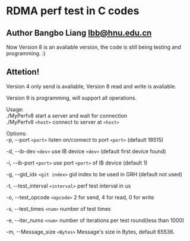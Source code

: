 # RDMA perf test in C codes

## Author Bangbo Liang lbb@hnu.edu.cn

Now Version 8 is an avaliable version, the code is still being testing and programming. :)  

## Attetion!  
Version 4 only send is avaliable, 
Version 8 read and write is avaliable.  

Version 9 is programming, will support all operations.

Usage:  
 ./MyPerfv8 start a server and wait for connection  
 ./MyPerfv8 `<host>` connect to server at `<host>`  

Options:  
 -p, --port `<port>` listen on/connect to port `<port>` (default 18515)  

 -d, --ib-dev `<dev>` use IB device `<dev>` (default first device found)  

 -i, --ib-port `<port>` use port `<port>` of IB device (default 1)  

 -g, --gid_idx `<git index>` gid index to be used in GRH (default not used)  

 -t, --test_interval `<interval>` perf test interval in us  

 -o, --test_opcode `<opcode>` 2 for send, 4 for read, 0 for write  

 -s, --test_times `<num>` number of test times  
 
 -e, --iter_nums `<num>` number of iterations per test round(less than 1000)  

 -m, --Message_size `<Bytes>` Message's size in Bytes, default 65536.
